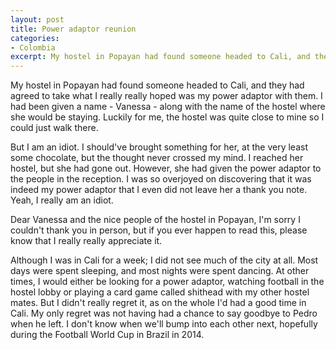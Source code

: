 ```yaml
---
layout: post
title: Power adaptor reunion
categories:
- Colombia
excerpt: My hostel in Popayan had found someone headed to Cali, and they had agreed to take what I really really hoped was my power adaptor with them. I had been given a name - Vanessa - along with the name of the hostel where she would be staying.
---
```


My hostel in Popayan had found someone headed to Cali, and they had agreed to
take what I really really hoped was my power adaptor with them. I had been given
a name - Vanessa - along with the name of the hostel where she would be staying.
Luckily for me, the hostel was quite close to mine so I could just walk there.

But I am an idiot. I should've brought something for her, at the very least some
chocolate, but the thought never crossed my mind. I reached her hostel, but she
had gone out. However, she had given the power adaptor to the people in the
reception. I was so overjoyed on discovering that it was indeed my power adaptor
that I even did not leave her a thank you note. Yeah, I really am an idiot.

Dear Vanessa and the nice people of the hostel in Popayan, I'm sorry I couldn't
thank you in person, but if you ever happen to read this, please know that I
really really appreciate it.

Although I was in Cali for a week; I did not see much of the city at all. Most
days were spent sleeping, and most nights were spent dancing. At other times, I
would either be looking for a power adaptor, watching football in the hostel
lobby or playing a card game called shithead with my other hostel mates. But I
didn't really regret it, as on the whole I'd had a good time in Cali. My only
regret was not having had a chance to say goodbye to Pedro when he left. I don't
know when we'll bump into each other next, hopefully during the Football World
Cup in Brazil in 2014.
